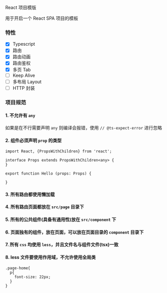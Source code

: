 React 项目模版

用于开启一个 React SPA 项目的模板

### 特性

- [x] Typescript
- [x] 路由
- [x] 路由动画
- [x] 路由鉴权
- [x] 多页 Tab
- [ ] Keep Alive
- [ ] 多布局 Layout
- [ ] HTTP 封装

### 项目规范

#### 1. 不允许有 `any`

如果是在不行需要声明 `any` 则编译会报错，使用 `// @ts-expect-error` 进行忽略

#### 2. 组件必须声明 `prop` 的类型

```tsx
import React, {PropsWithChildren} from 'react';

interface Props extends PropsWithChildren<any> {
}

export function Hello (props: Props) {

}
```

#### 3. 所有路由都使用懒加载

#### 4. 所有路由页面都放在 `src/page` 目录下

#### 5. 所有的公共组件(具备有通用性)放在 `src/component` 下

#### 6. 页面独有的组件，放在页面，可以放在页面目录的 `component` 目录下

#### 7. 所有 `css` 均使用 `less`，并且文件名与组件文件(tsx)一致

#### 8. less 文件要使用作用域，不允许使用全局类

```less
.page-home{
  p{
    font-size: 22px;  
  }
}
```
